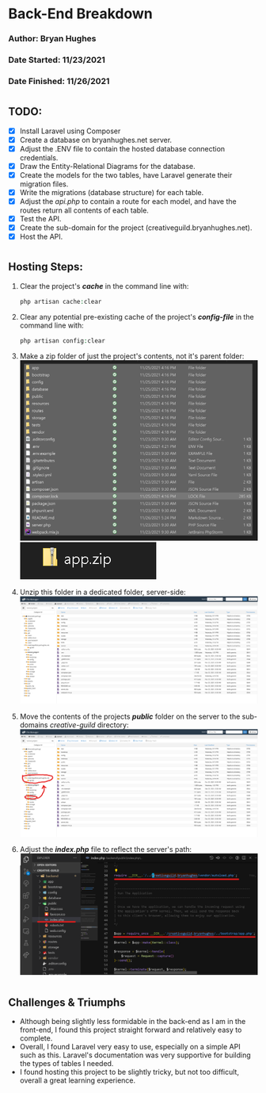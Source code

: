 # Back-End Breakdown
### Author: Bryan Hughes
### Date Started: 11/23/2021
### Date Finished: 11/26/2021
#
## **TODO:**
- [X] Install Laravel using Composer
- [X] Create a database on bryanhughes.net server.
- [X] Adjust the .ENV file to contain the hosted database connection credentials.
- [X] Draw the Entity-Relational Diagrams for the database.
- [X] Create the models for the two tables, have Laravel generate their migration files.
- [X] Write the migrations (database structure) for each table.
- [X] Adjust the *api.php* to contain a route for each model, and have the routes return all contents of each table.
- [X] Test the API.
- [X] Create the sub-domain for the project (creativeguild.bryanhughes.net).
- [X] Host the API.

#
## Hosting Steps:

1. Clear the project's ***cache*** in the command line with:

   ```php
   php artisan cache:clear
   ```

2. Clear any potential pre-existing cache of the project's ***config-file*** in the command line with:

   ```php
   php artisan config:clear
   ```

3. Make a zip folder of just the project's contents, not it's parent folder:
![Project Files pre-zip](../project-dependancies/backend_project_files.png)
![Project Files Post-Zip](../project-dependancies/zip_folder.png)

4. Unzip this folder in a dedicated folder, server-side:
![Unzip Server-Side](../project-dependancies/server-side-unzip.png)

5. Move the contents of the projects ***public*** folder on the server to the sub-domains *creative-guild* directory:
![Move Public to subdomain folder](../project-dependancies/move-to-subdomain.png)
6. Adjust the ***index.php*** file to reflect the server's path:
![Adjusted index.php](../project-dependancies/adjust-index.png)

#

## **Challenges & Triumphs**
 * Although being slightly less formidable in the back-end as I am in the front-end, I found this project straight forward and relatively easy to complete.
 * Overall, I found Laravel very easy to use, especially on a simple API such as this. Laravel's documentation was very supportive for building the types of tables I needed.
 * I found hosting this project to be slightly tricky, but not too difficult, overall a great learning experience.
